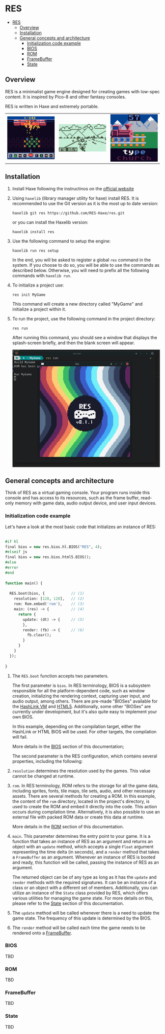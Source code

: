 # RES

- [RES](#res)
  - [Overview](#overview)
  - [Installation](#installation)
  - [General concepts and architecture](#general-concepts-and-architecture)
    - [Initialization code example](#initialization-code-example)
    - [BIOS](#bios)
    - [ROM](#rom)
    - [FrameBuffer](#framebuffer)
    - [State](#state)

## Overview

RES is a minimalist game engine designed for creating games with low-spec content. It is inspired by Pico-8 and other fantasy consoles.

RES is written in Haxe and extremely portable.

<table>
   <tbody>
      <tr>
         <td>
            <img src="./readme/megatank.gif" width="300" /> 
         </td>
         <td>
            <img src="./readme/motorun.gif" width="300" /> 
         </td>
         <td>
            <img src="./readme/typingtrain.gif" width="300" /> 
         </td>
      </tr>
   </tbody>
</table>

## Installation

1. Install Haxe following the instructinos on the [official website](https://haxe.org/)

2. Using `haxelib` (library manager utility for haxe) install RES. It is recommended to use the Git version as it is the most up to date version:

   ```
   haxelib git res https://github.com/RES-Haxe/res.git
   ```

   or you can install the Haxelib version:

   ```
   haxelib install res
   ```

3. Use the following command to setup the engine:

   ```
   haxelib run res setup
   ```

   In the end, you will be asked to register a global `res` command in the system. If you choose to do so, you will be able to use the commands as described below. Otherwise, you will need to prefix all the following commands with `haxelib run`.

4. To initialize a project use:

   ```
   res init MyGame 
   ```

   This command will create a new directory called "MyGame" and initialize a project within it.

5. To run the project, use the following command in the project directory:
   
   ```
   res run
   ```

   After running this command, you should see a window that displays the splash-screen briefly, and then the blank screen will appear.

   ![](readme/res-run.png)


## General concepts and architecture

Think of RES as a virtual gaming console. Your program runs inside this console and has access to its resources, such as the frame buffer, read-only memory with game data, audio output device, and user input devices.

### Initialization code example 

Let's have a look at the most basic code that initializes an instance of RES:

```haxe

#if hl
final bios = new res.bios.hl.BIOS("RES", 4);
#elseif js
final bios = new res.bios.html5.BIOS();
#else
#error
#end

function main() {

  RES.boot(bios, {            // (1)
    resolution: [128, 128],   // (2)
    rom: Rom.embed('rom'),    // (3)
    main: (res) -> {          // (4)
      return {
        update: (dt) -> {     // (5)
        },
        render: (fb) -> {     // (6)
          fb.clear();
        }
      }
    }
  });

}
```

1. The `RES.boot` function accepts two parameters.

   The first parameter is `bios`. In RES terminology, BIOS is a subsystem responsible for all the platform-dependent code, such as window creation, initializing the rendering context, capturing user input, and audio output, among others. There are pre-made "BIOSes" available for the [HashLink VM](https://github.com/RES-Haxe/res-hl) and [HTML5](https://github.com/RES-Haxe/res-html5). Additionally, some other "BIOSes" are currently under development, but it's also quite easy to implement your own BIOS.

   In this example, depending on the compilation target, either the HashLink or HTML BIOS will be used. For other targets, the compilation will fail.

   More details in the [BIOS](#bios) section of this documentation;

   The second parameter is the RES configuration, which contains several properties, including the following:

2. `resolution` determines the resolution used by the games. This value cannot be changed at runtime.

3. `rom`. In RES terminology, ROM refers to the storage for all the game data, including sprites, fonts, tile maps, tile sets, audio, and other necessary assets. There are several methods for creating a ROM. In this example, the content of the `rom` directory, located in the project's directory, is used to create the ROM and embed it directly into the code. This action occurs during compilation time. Alternatively, it is also possible to use an external file with packed ROM data or create this data at runtime.

   More details in the [ROM](#rom) section of this documentation.


4. `main`. This parameter determines the entry point to your game. It is a function that takes an instance of RES as an argument and returns an object with an `update` method, which accepts a single `Float` argument representing the time delta (in seconds), and a `render` method that takes a `FrameBuffer` as an argument. Whenever an instance of RES is booted and ready, this function will be called, passing the instance of RES as an argument.

   The returned object can be of any type as long as it has the `update` and `render` methods with the required signatures. It can be an instance of a class or an object with a different set of members. Additionally, you can utilize an instance of the `State` class provided by RES, which offers various utilities for managing the game state. For more details on this, please refer to the [State](#state) section of this documentation.

5. The `update` method will be called whenever there is a need to update the game state. The frequency of this update is determined by the BIOS.

6. The `render` method will be called each time the game needs to be rendered onto a [FrameBuffer](#framebuffer).

### BIOS

TBD

### ROM

TBD

### FrameBuffer

TBD

### State

TBD
